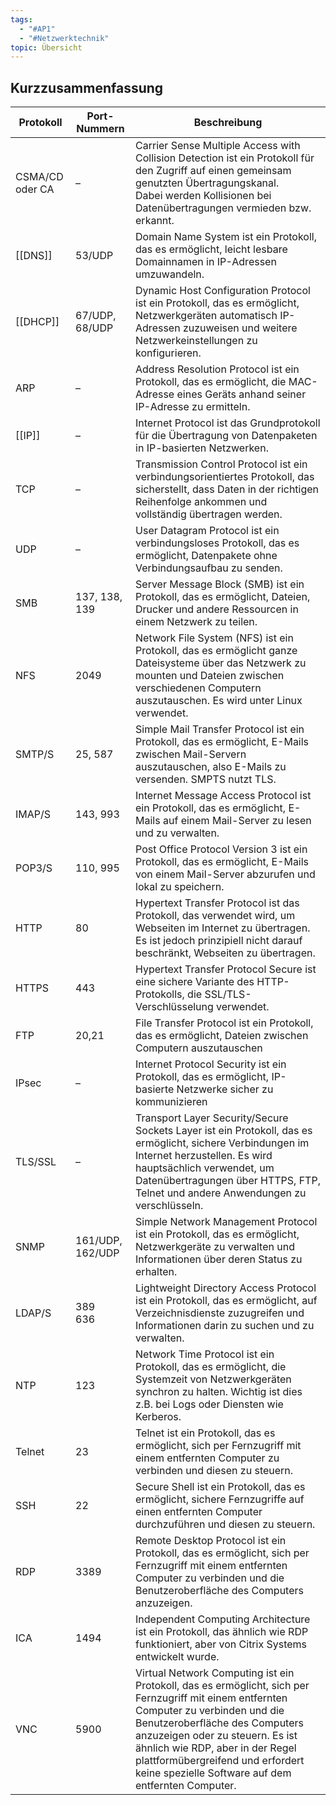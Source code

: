 ```yaml
---
tags:
  - "#AP1"
  - "#Netzwerktechnik"
topic: Übersicht
---
```

## Kurzzusammenfassung
|**Protokoll**|**Port-Nummern**|**Beschreibung**|
|---|---|---|
|CSMA/CD oder CA|–|Carrier Sense Multiple Access with Collision Detection ist ein Protokoll für den Zugriff auf einen gemeinsam genutzten Übertragungskanal.  <br>Dabei werden Kollisionen bei Datenübertragungen vermieden bzw. erkannt.|
|[[DNS]] |53/UDP|Domain Name System ist ein Protokoll, das es ermöglicht, leicht lesbare Domainnamen in IP-Adressen umzuwandeln.|
|[[DHCP]] |67/UDP, 68/UDP|Dynamic Host Configuration Protocol ist ein Protokoll, das es ermöglicht, Netzwerkgeräten automatisch IP-Adressen zuzuweisen und weitere Netzwerkeinstellungen zu konfigurieren.|
|ARP |–|Address Resolution Protocol ist ein Protokoll, das es ermöglicht, die MAC-Adresse eines Geräts anhand seiner IP-Adresse zu ermitteln.|
|[[IP]] |–|Internet Protocol ist das Grundprotokoll für die Übertragung von Datenpaketen in IP-basierten Netzwerken.|
|TCP|–|Transmission Control Protocol ist ein verbindungsorientiertes Protokoll, das sicherstellt, dass Daten in der richtigen Reihenfolge ankommen und vollständig übertragen werden.|
|UDP|–|User Datagram Protocol ist ein verbindungsloses Protokoll, das es ermöglicht, Datenpakete ohne Verbindungsaufbau zu senden.|
|SMB|137, 138, 139|Server Message Block (SMB) ist ein Protokoll, das es ermöglicht, Dateien, Drucker und andere Ressourcen in einem Netzwerk zu teilen.|
|NFS|2049|Network File System (NFS) ist ein Protokoll, das es ermöglicht ganze Dateisysteme über das Netzwerk zu mounten und Dateien zwischen verschiedenen Computern auszutauschen. Es wird unter Linux verwendet.|
|SMTP/S|25, 587|Simple Mail Transfer Protocol ist ein Protokoll, das es ermöglicht, E-Mails zwischen Mail-Servern auszutauschen, also E-Mails zu versenden. SMPTS nutzt TLS. |
|IMAP/S|143, 993|Internet Message Access Protocol ist ein Protokoll, das es ermöglicht, E-Mails auf einem Mail-Server zu lesen und zu verwalten.|
|POP3/S|110, 995|Post Office Protocol Version 3 ist ein Protokoll, das es ermöglicht, E-Mails von einem Mail-Server abzurufen und lokal zu speichern.|
|HTTP|80|Hypertext Transfer Protocol ist das Protokoll, das verwendet wird, um Webseiten im Internet zu übertragen. Es ist jedoch prinzipiell nicht darauf beschränkt, Webseiten zu übertragen.|
|HTTPS|443|Hypertext Transfer Protocol Secure ist eine sichere Variante des HTTP-Protokolls, die SSL/TLS-Verschlüsselung verwendet.|
|FTP|20,21|File Transfer Protocol ist ein Protokoll, das es ermöglicht, Dateien zwischen Computern auszutauschen|
|IPsec|–|Internet Protocol Security ist ein Protokoll, das es ermöglicht, IP-basierte Netzwerke sicher zu kommunizieren|
|TLS/SSL|–|Transport Layer Security/Secure Sockets Layer ist ein Protokoll, das es ermöglicht, sichere Verbindungen im Internet herzustellen. Es wird hauptsächlich verwendet, um Datenübertragungen über HTTPS, FTP, Telnet und andere Anwendungen zu verschlüsseln.|
|SNMP|161/UDP,  <br>162/UDP|Simple Network Management Protocol ist ein Protokoll, das es ermöglicht, Netzwerkgeräte zu verwalten und Informationen über deren Status zu erhalten.|
|LDAP/S|389  <br>636|Lightweight Directory Access Protocol ist ein Protokoll, das es ermöglicht, auf Verzeichnisdienste zuzugreifen und Informationen darin zu suchen und zu verwalten.|
|NTP|123|Network Time Protocol ist ein Protokoll, das es ermöglicht, die Systemzeit von Netzwerkgeräten synchron zu halten. Wichtig ist dies z.B. bei Logs oder Diensten wie Kerberos.|
|Telnet|23|Telnet ist ein Protokoll, das es ermöglicht, sich per Fernzugriff mit einem entfernten Computer zu verbinden und diesen zu steuern.|
|SSH|22|Secure Shell ist ein Protokoll, das es ermöglicht, sichere Fernzugriffe auf einen entfernten Computer durchzuführen und diesen zu steuern.|
|RDP|3389|Remote Desktop Protocol ist ein Protokoll, das es ermöglicht, sich per Fernzugriff mit einem entfernten Computer zu verbinden und die Benutzeroberfläche des Computers anzuzeigen.|
|ICA|1494|Independent Computing Architecture ist ein Protokoll, das ähnlich wie RDP funktioniert, aber von Citrix Systems entwickelt wurde.|
|VNC|5900|Virtual Network Computing ist ein Protokoll, das es ermöglicht, sich per Fernzugriff mit einem entfernten Computer zu verbinden und die Benutzeroberfläche des Computers anzuzeigen oder zu steuern. Es ist ähnlich wie RDP, aber in der Regel plattformübergreifend und erfordert keine spezielle Software auf dem entfernten Computer.|